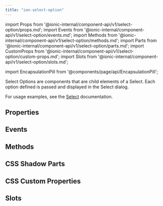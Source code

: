 ```yaml
---
title: "ion-select-option"
---
```

import Props from '@ionic-internal/component-api/v1/select-option/props.md';
import Events from '@ionic-internal/component-api/v1/select-option/events.md';
import Methods from '@ionic-internal/component-api/v1/select-option/methods.md';
import Parts from '@ionic-internal/component-api/v1/select-option/parts.md';
import CustomProps from '@ionic-internal/component-api/v1/select-option/custom-props.md';
import Slots from '@ionic-internal/component-api/v1/select-option/slots.md';

<head>
  <title>Select Option | What Is An Option Select on Ionic Framework Apps</title>
  <meta name="description" content="What is an option select? Select Options are child element components of a Select—each option defined is passed and displayed in the Select dialog." />
</head>

import EncapsulationPill from '@components/page/api/EncapsulationPill';

<EncapsulationPill type="shadow" />


Select Options are components that are child elements of a Select. Each option defined is passed and displayed in the Select dialog.

For usage examples, see the [Select](./select) documentation.


## Properties
<Props />

## Events
<Events />

## Methods
<Methods />

## CSS Shadow Parts
<Parts />

## CSS Custom Properties
<CustomProps />

## Slots
<Slots />